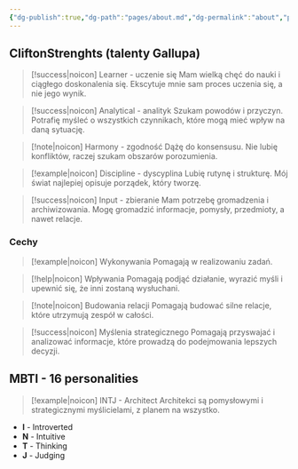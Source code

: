 ```yaml
---
{"dg-publish":true,"dg-path":"pages/about.md","dg-permalink":"about","permalink":"/about/"}
---
```



## CliftonStrenghts (talenty Gallupa)

> [!success|noicon] Learner - uczenie się
> Mam wielką chęć do nauki i ciągłego doskonalenia się. Ekscytuje mnie sam proces uczenia się, a nie jego wynik.

> [!success|noicon] Analytical - analityk
> Szukam powodów i przyczyn. Potrafię myśleć o wszystkich czynnikach, które mogą mieć wpływ na daną sytuację.

> [!note|noicon] Harmony - zgodność
> Dążę do konsensusu. Nie lubię konfliktów, raczej szukam obszarów porozumienia.

> [!example|noicon] Discipline - dyscyplina
> Lubię rutynę i strukturę. Mój świat najlepiej opisuje porządek, który tworzę.

> [!success|noicon] Input - zbieranie
> Mam potrzebę gromadzenia i archiwizowania. Mogę gromadzić informacje, pomysły, przedmioty, a nawet relacje.

### Cechy

> [!example|noicon] Wykonywania
> Pomagają w realizowaniu zadań.

> [!help|noicon] Wpływania
> Pomagają podjąć działanie, wyrazić myśli i upewnić się, że inni zostaną wysłuchani.

> [!note|noicon] Budowania relacji
> Pomagają budować silne relacje, które utrzymują zespół w całości.

> [!success|noicon] Myślenia strategicznego
> Pomagają przyswajać i analizować informacje, które prowadzą do podejmowania lepszych decyzji.

## MBTI - 16 personalities

> [!example|noicon] INTJ - Architect
> Architekci są pomysłowymi i strategicznymi myślicielami, z planem na wszystko.

- **I** - Introverted
- **N** - Intuitive
- **T** - Thinking
- **J** - Judging
